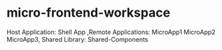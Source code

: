 # micro-frontend-workspace
Host Application:  Shell App ,Remote Applications:  MicroApp1  MicroApp2  MicroApp3, Shared Library:  Shared-Components 
